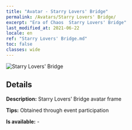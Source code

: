 ```yaml
---
title: "Avatar - Starry Lovers' Bridge"
permalink: /Avatars/Starry Lovers' Bridge/
excerpt: "Era of Chaos  Starry Lovers' Bridge"
last_modified_at: 2021-06-22
locale: en
ref: "Starry Lovers' Bridge.md"
toc: false
classes: wide
---
```

 ![Starry Lovers' Bridge](/images/a/avatarFrame_27.png)

## Details

 **Description:** Starry Lovers' Bridge avatar frame 

 **Tips:** Obtained through event participation 

 **Is available:**  - 

